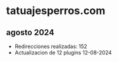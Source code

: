 # tatuajesperros.com

## agosto 2024

* Redirecciones realizadas: 152
* Actualizacion de 12 plugins 12-08-2024
